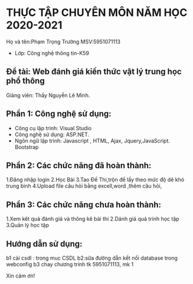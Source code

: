 # THỰC TẬP CHUYÊN MÔN NĂM HỌC 2020-2021
Họ và tên:Phạm Trọng Trường
MSV:5951071113     
* Lớp: Công nghệ thông tin-K59

## Đề tài: Web đánh giá kiến thức vật lý trung học phổ thông
Giảng viên: Thầy Nguyễn Lê Minh. 

## Phần 1: Công nghệ sử dụng:
-	Công cụ lập trình: Visual Studio
-	Công nghệ sử dụng: ASP.NET.
-	Ngôn ngữ lập trình:  Javascript , HTML, Ajax, Jquery,JavaScript. Bootstrap

## Phần 2: Các chức năng đã hoàn thành:
1.Đăng nhập login
2.Học Bài 
3.Tao Đề Thi,trộn đề lấy theo mức độ dẽ khó trung bình
4.Upload file câu hỏi bằng excell,word ,thêm câu hỏi,

## Phần 3: Các chức năng chưa hoàn thành:
1.Xem kêt quả đánh giá và thông kê bài thi
2.Dánh giá quá trình học tập
3.Quản lý học tập

## Hướng dẫn sử dụng:
b1 cài csdl : trong muc CSDL
b2:sữa đường dẫn kết nối database trong webconfig
b3 chay chương trinh tk 5951071113, mk 1 

Xin cám ơn!
